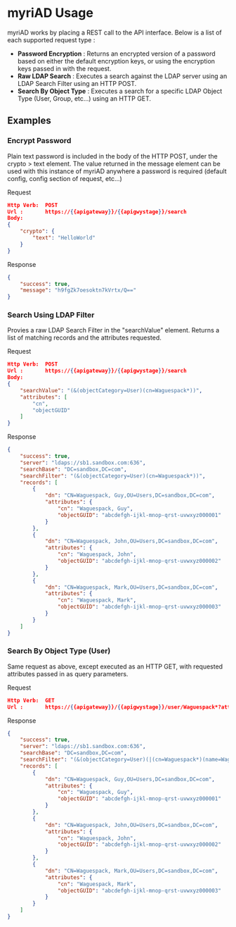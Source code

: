 # myriAD Usage

myriAD works by placing a REST call to the API interface.  Below is a list of each supported request type :

- **Password Encryption** : Returns an encrypted version of a password based on either the default encryption keys, or using the encryption keys passed in with the request.
- **Raw LDAP Search** : Executes a search against the LDAP server using an LDAP Search Filter using an HTTP POST.
- **Search By Object Type** : Executes a search for a specific LDAP Object Type (User, Group, etc...) using an HTTP GET.

## Examples

### Encrypt Password

Plain text password is included in the body of the HTTP POST, under the crypto > text element.   The value returned in the message element can be used with this instance of myriAD anywhere a password is required (default config, config section of request, etc...)

Request
````json
Http Verb:  POST
Url :       https://{{apigateway}}/{{apigwystage}}/search
Body:
{
    "crypto": {
        "text": "HelloWorld"
    }
}
````

Response
````json
{
    "success": true,
    "message": "h9fgZk7oesoktn7kVrtx/Q=="
}
````

### Search Using LDAP Filter

Provies a raw LDAP Search Filter in the "searchValue" element.  Returns a list of matching records and the attributes requested.

Request
````json
Http Verb:  POST
Url :       https://{{apigateway}}/{{apigwystage}}/search
Body:
{
	"searchValue": "(&(objectCategory=User)(cn=Waguespack*))",
    "attributes": [
        "cn",
        "objectGUID"
    ]
}
````

Response
````json
{
    "success": true,
    "server": "ldaps://sb1.sandbox.com:636",
    "searchBase": "DC=sandbox,DC=com",
    "searchFilter": "(&(objectCategory=User)(cn=Waguespack*))",
    "records": [
        {
            "dn": "CN=Waguespack, Guy,OU=Users,DC=sandbox,DC=com",
            "attributes": {
                "cn": "Waguespack, Guy",
                "objectGUID": "abcdefgh-ijkl-mnop-qrst-uvwxyz000001"
            }
        },
        {
            "dn": "CN=Waguespack, John,OU=Users,DC=sandbox,DC=com",
            "attributes": {
                "cn": "Waguespack, John",
                "objectGUID": "abcdefgh-ijkl-mnop-qrst-uvwxyz000002"
            }
        },
        {
            "dn": "CN=Waguespack, Mark,OU=Users,DC=sandbox,DC=com",
            "attributes": {
                "cn": "Waguespack, Mark",
                "objectGUID": "abcdefgh-ijkl-mnop-qrst-uvwxyz000003"
            }
        }
    ]
}
````

### Search By Object Type (User)

Same request as above, except executed as an HTTP GET, with requested attributes passed in as query parameters.

Request
````json
Http Verb:  GET
Url :       https://{{apigateway}}/{{apigwystage}}/user/Waguespack*?attr=cn&attr=objectGUID
````

Response
````json
{
    "success": true,
    "server": "ldaps://sb1.sandbox.com:636",
    "searchBase": "DC=sandbox,DC=com",
    "searchFilter": "(&(objectCategory=User)(|(cn=Waguespack*)(name=Waguespack*)(sAMAccountName=Waguespack*)))",
    "records": [
        {
            "dn": "CN=Waguespack, Guy,OU=Users,DC=sandbox,DC=com",
            "attributes": {
                "cn": "Waguespack, Guy",
                "objectGUID": "abcdefgh-ijkl-mnop-qrst-uvwxyz000001"
            }
        },
        {
            "dn": "CN=Waguespack, John,OU=Users,DC=sandbox,DC=com",
            "attributes": {
                "cn": "Waguespack, John",
                "objectGUID": "abcdefgh-ijkl-mnop-qrst-uvwxyz000002"
            }
        },
        {
            "dn": "CN=Waguespack, Mark,OU=Users,DC=sandbox,DC=com",
            "attributes": {
                "cn": "Waguespack, Mark",
                "objectGUID": "abcdefgh-ijkl-mnop-qrst-uvwxyz000003"
            }
        }
    ]
}
````
